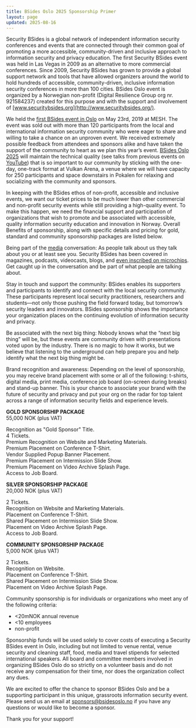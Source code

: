 ```yaml
---
title: BSides Oslo 2025 Sponsorship Primer
layout: page
updated: 2025-08-16
---
```

Security BSides is a global network of independent information security conferences and events that are connected through their common goal of promoting a more accessible, community-driven and inclusive approach to information security and privacy education. The first Security BSides event was held in Las Vegas in 2009 as an alternative to more commercial conferences. Since 2009, Security BSides has grown to provide a global support network and tools that have allowed organizers around the world to hold hundreds of accessible, community-driven, inclusive information security conferences in more than 100 cities. BSides Oslo event is organized by a Norwegian non-profit (Digital Resilience Group org nr. 921584237) created for this purpose and with the support and involvement of [www.securitybsides.org](http://www.securitybsides.org/).

We held the [first BSides event in Oslo](https://2019.bsidesoslo.no/) on May 23rd, 2019 at MESH. The event was sold out with more than 120 participants from the local and international information security community who were eager to share and willing to take a chance on an unproven event. We received extremely possible feedback from attendees and sponsors alike and have taken the support of the community to heart as we plan this year’s event. [BSides Oslo 2025](https://bsidesoslo.no/) will maintain the technical quality (see talks from previous events on [YouTube](https://www.youtube.com/channel/UC6kTOacrQTu1ahmRCvXhhrA)) that is so important to our community by sticking with the one-day, one-track format at Vulkan Arena, a venue where we will have capacity for 250 participants and space downstairs in Pokalen for relaxing and socializing with the community and sponsors.

In keeping with the BSides ethos of non-profit, accessible and inclusive events, we want our ticket prices to be much lower than other commercial and non-profit security events while still providing a high-quality event. To make this happen, we need the financial support and participation of organizations that wish to promote and be associated with accessible, quality information security education and innovation in Norway. Overall Benefits of sponsorship, along with specific details and pricing for gold, standard and community sponsorship packages are listed below.
 
Being part of the [media](http://www.securitybsides.com/Media) conversation: As people talk about us they talk about you or at least see you. Security BSides has been covered in magazines, podcasts, videocasts, blogs, and [even inscribed on microchips](https://www.flickr.com/photos/travisgoodspeed/3743160033/). Get caught up in the conversation and be part of what people are talking about.
 
Stay in touch and support the community: BSides enables its supporters and participants to identify and connect with the local security community. These participants represent local security practitioners, researchers and students—not only those pushing the field forward today, but tomorrow’s security leaders and innovators. BSides sponsorship shows the importance your organization places on the continuing evolution of information security and privacy. 
  
Be associated with the next big thing: Nobody knows what the “next big thing” will be, but these events are community driven with presentations voted upon by the industry. There is no magic to how it works, but we believe that listening to the underground can help prepare you and help identify what the next big thing might be.

Brand recognition and awareness: Depending on the level of sponsorship, you may receive brand placement with some or all of the following: t-shirts, digital media, print media, conference job board (on-screen during breaks) and stand-up banner. This is your chance to associate your brand with the future of security and privacy and put your org on the radar for top talent across a range of information security fields and experience levels.

**GOLD SPONSORSHIP PACKAGE**<br/>
55,000 NOK (plus VAT)

Recognition as "Gold Sponsor" Title.<br/>
4 Tickets.<br/>
Premium Recognition on Website and Marketing Materials.<br/>
Premium Placement on Conference T-Shirt.<br/>
Vendor Supplied Popup Banner Placement.<br/>
Premium Placement on Intermission Slide Show.<br/>
Premium Placement on Video Archive Splash Page.<br/>
Access to Job Board.<br/>


**SILVER SPONSORSHIP PACKAGE**<br/>
20,000 NOK (plus VAT)

2 Tickets.<br/>
Recognition on Website and Marketing Materials.<br/>
Placement on Conference T-Shirt.<br/>
Shared Placement on Intermission Slide Show.<br/>
Placement on Video Archive Splash Page.<br/>
Access to Job Board.<br/>


**COMMUNITY SPONSORSHIP PACKAGE**<br/>
5,000 NOK (plus VAT)

2 Tickets.<br/>
Recognition on Website.<br/>
Placement on Conference T-Shirt.<br/>
Shared Placement on Intermission Slide Show.<br/>
Placement on Video Archive Splash Page.<br/>

Community sponsorship is for individuals or organizations who meet any of the following criteria:
 - <20mNOK annual revenue
 - <10 employees
 - non-profit

Sponsorship funds will be used solely to cover costs of executing a Security BSides event in Oslo, including but not limited to venue rental, venue security and cleaning staff, food, media and travel stipends for selected international speakers. All board and committee members involved in organizing BSides Oslo do so strictly on a volunteer basis and do not receive any compensation for their time, nor does the organization collect any dues.

We are excited to offer the chance to sponsor BSides Oslo and be a supporting participant in this unique, grassroots information security event. Please send us an email at [sponsors@bsidesoslo.no](mailto:sponsors@bsidesoslo.no) if you have any questions or would like to become a sponsor.

Thank you for your support!

